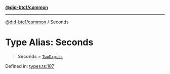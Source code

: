 [**@did-btc1/common**](../README.md)

***

[@did-btc1/common](../globals.md) / Seconds

# Type Alias: Seconds

> **Seconds** = [`TwoDigits`](TwoDigits.md)

Defined in: [types.ts:107](https://github.com/dcdpr/did-btc1-js/blob/4ab6f9915d95beed9bc633644c9db1539395f512/packages/common/src/types.ts#L107)
